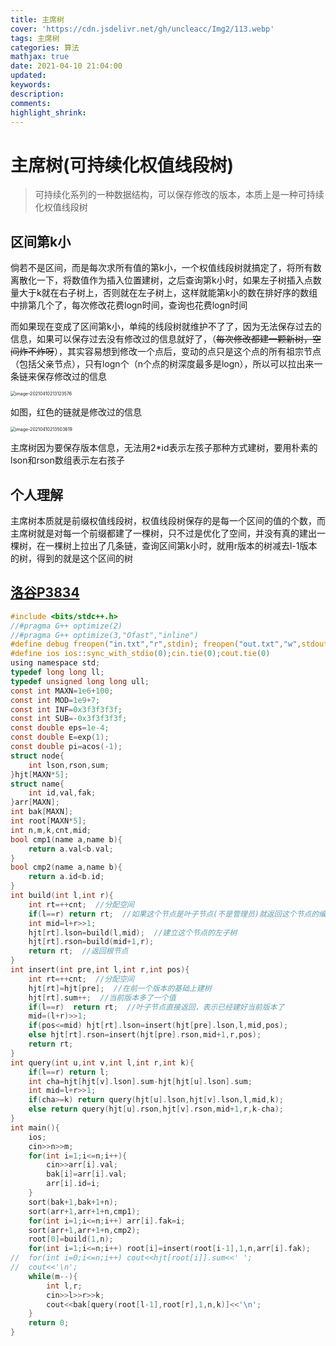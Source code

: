 ```yaml
---
title: 主席树
cover: 'https://cdn.jsdelivr.net/gh/uncleacc/Img2/113.webp'
tags: 主席树
categories: 算法
mathjax: true
date: 2021-04-10 21:04:00
updated: 
keywords: 
description: 
comments: 
highlight_shrink: 
---
```


#  主席树(可持续化权值线段树)

> 可持续化系列的一种数据结构，可以保存修改的版本，本质上是一种可持续化权值线段树

## 区间第k小

倘若不是区间，而是每次求所有值的第k小，一个权值线段树就搞定了，将所有数离散化一下，将数值作为插入位置建树，之后查询第k小时，如果左子树插入点数量大于k就在右子树上，否则就在左子树上，这样就能第k小的数在排好序的数组中排第几个了，每次修改花费logn时间，查询也花费logn时间

而如果现在变成了区间第k小，单纯的线段树就维护不了了，因为无法保存过去的信息，如果可以保存过去没有修改过的信息就好了，（~~每次修改都建一颗新树，空间炸不炸呀~~），其实容易想到修改一个点后，变动的点只是这个点的所有祖宗节点（包括父亲节点），只有logn个（n个点的树深度最多是logn），所以可以拉出来一条链来保存修改过的信息

<img src="https://cdn.jsdelivr.net/gh/uncleacc/sucai_2/20210410213132.png" alt="image-20210410213123576" style="zoom:50%;" />

如图，红色的链就是修改过的信息

<img src="https://cdn.jsdelivr.net/gh/uncleacc/sucai_2/20210410213507.png" alt="image-20210410213503619" style="zoom:50%;" />

主席树因为要保存版本信息，无法用2*id表示左孩子那种方式建树，要用朴素的lson和rson数组表示左右孩子

## 个人理解

主席树本质就是前缀权值线段树，权值线段树保存的是每一个区间的值的个数，而主席树就是对每一个前缀都建了一棵树，只不过是优化了空间，并没有真的建出一棵树，在一棵树上拉出了几条链，查询区间第k小时，就用r版本的树减去l-1版本的树，得到的就是这个区间的树

## [洛谷P3834](https://www.luogu.com.cn/problem/P3834)

```c
#include <bits/stdc++.h>
//#pragma G++ optimize(2)
//#pragma G++ optimize(3,"Ofast","inline")
#define debug freopen("in.txt","r",stdin); freopen("out.txt","w",stdout)
#define ios ios::sync_with_stdio(0);cin.tie(0);cout.tie(0)
using namespace std;
typedef long long ll;
typedef unsigned long long ull;
const int MAXN=1e6+100;
const int MOD=1e9+7;
const int INF=0x3f3f3f3f;
const int SUB=-0x3f3f3f3f;
const double eps=1e-4;
const double E=exp(1);
const double pi=acos(-1);
struct node{
	int lson,rson,sum;
}hjt[MAXN*5];
struct name{
	int id,val,fak;
}arr[MAXN];
int bak[MAXN];
int root[MAXN*5];
int n,m,k,cnt,mid;
bool cmp1(name a,name b){
	return a.val<b.val;
}
bool cmp2(name a,name b){
	return a.id<b.id;
} 
int build(int l,int r){
	int rt=++cnt;  //分配空间 
	if(l==r) return rt;  //如果这个节点是叶子节点(不是管理员)就返回这个节点的编号 
	int mid=l+r>>1;
	hjt[rt].lson=build(l,mid);  //建立这个节点的左子树 
	hjt[rt].rson=build(mid+1,r);
	return rt;  //返回根节点 
}
int insert(int pre,int l,int r,int pos){
	int rt=++cnt;  //分配空间
	hjt[rt]=hjt[pre];  //在前一个版本的基础上建树
	hjt[rt].sum++;  //当前版本多了一个值 
	if(l==r)  return rt;  //叶子节点直接返回，表示已经建好当前版本了
	mid=(l+r)>>1;
	if(pos<=mid) hjt[rt].lson=insert(hjt[pre].lson,l,mid,pos);
	else hjt[rt].rson=insert(hjt[pre].rson,mid+1,r,pos); 
	return rt;
}
int query(int u,int v,int l,int r,int k){
	if(l==r) return l;
	int cha=hjt[hjt[v].lson].sum-hjt[hjt[u].lson].sum;
	int mid=l+r>>1;
	if(cha>=k) return query(hjt[u].lson,hjt[v].lson,l,mid,k);
	else return query(hjt[u].rson,hjt[v].rson,mid+1,r,k-cha);
}
int main(){
	ios;
	cin>>n>>m;
	for(int i=1;i<=n;i++){
		cin>>arr[i].val;
		bak[i]=arr[i].val;
		arr[i].id=i;
	}
	sort(bak+1,bak+1+n);
	sort(arr+1,arr+1+n,cmp1);
	for(int i=1;i<=n;i++) arr[i].fak=i;
	sort(arr+1,arr+1+n,cmp2);
	root[0]=build(1,n);
	for(int i=1;i<=n;i++) root[i]=insert(root[i-1],1,n,arr[i].fak);
//	for(int i=0;i<=n;i++) cout<<hjt[root[i]].sum<<' ';
//	cout<<'\n';
	while(m--){
		int l,r;
		cin>>l>>r>>k;
		cout<<bak[query(root[l-1],root[r],1,n,k)]<<'\n';
	}
	return 0;
}


```

